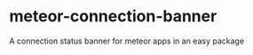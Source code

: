 meteor-connection-banner
========================

A connection status banner for meteor apps in an easy package
